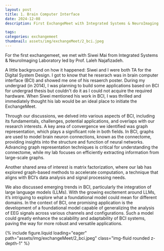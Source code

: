 ```yaml
---
layout: post
title: 1. Brain Computer Interface
date: 2024-12-08
description: First ExchangeMeet with Integrated Systems & NeuroImaging Laboratory

tags: 
categories: exchangemeet
thumbnail: assets/img/exchangeMeet/2_bci.jpeg
---
```


For the first exchangemeet, we met with Siwei Mai from Integrated Systems & NeuroImaging Laboratory led by Prof. Laleh Najafizadeh. 

A little background on how it happened: Siwei and I were both TA for the Digital System Design. I got to know that he reserach was in brain computer interface (BCI) and showed me one of his resaerch poster. During my undergrad (in 2014), I was planning to build some applications based on BCI for undergrad thesis but couldn't do it as I could not acquire the required hardware. When Siwei mentioned his work in BCI, I was thrilled and immediately thought his lab would be an ideal place to initiate the ExchangeMeet.


Through our discussions, we delved into various aspects of BCI, including its fundamentals, challenges, potential applications, and overlaps with our research interests. A key area of convergence we identified was graph representation, which plays a significant role in both fields. In BCI, graphs are used to model brain neuron connections, known as the connectome, providing insights into the structure and function of neural networks. Advancing graph representation techniques is critical for understanding the connectome, while my lab focuses on efficiently extracting information from large-scale graphs.

Another shared area of interest is matrix factorization, where our lab has explored graph-based methods to accelerate computation, a technique that aligns with BCI’s data analysis and signal processing needs. 

We also discussed emerging trends in BCI, particularly the integration of large language models (LLMs). With the growing excitement around LLMs, it’s intriguing to explore what a foundational model could mean for different domains. In the context of BCI, one promising application is the development of a foundational model capable of generalizing the analysis of EEG signals across various channels and configurations. Such a model could greatly enhance the scalability and adaptability of BCI systems, paving the way for more robust and versatile applications.


<div class="row mt-3">
    <div class="col-sm mt-3 mt-md-0">
        {% include figure.liquid loading="eager" path="assets/img/exchangeMeet/2_bci.jpeg" class="img-fluid rounded z-depth-1" %}
    </div>
</div>
